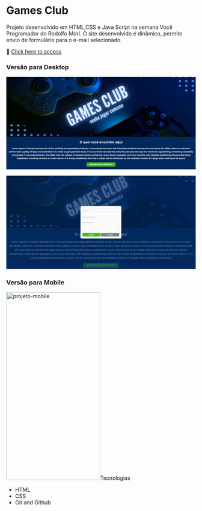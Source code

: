 # Games Club

Projeto desenvolvido em HTML,CSS e Java Script na semana Você Programador do Rodolfo Mori. O site desenvolvido é dinâmico, permite envio de formulário para o e-mail selecionado.

🔗 [Click here to access](https://n4ju15.github.io/games-club/)

### Versão para Desktop

![screenshot](./assets/projeto-desktop-1.png)

![screenshot](./assets/projeto-desktop-2.png)

### Versão para Mobile

<div>
    <img width="250px" height="500px" title="projeto-mobile" src="./assets/mobile2.png/>
</div>

<div>
    <img width="250px" height="500px" title="projeto-mobile" src="./assets/mobile1.png/>
</div>

## Tecnologias

- HTML
- CSS
- Git and Github
